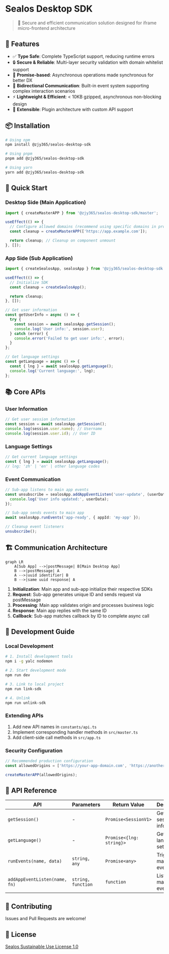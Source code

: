 # Sealos Desktop SDK

> 🚀 Secure and efficient communication solution designed for iframe micro-frontend architecture

## 🌟 Features

- ✅ **Type Safe**: Complete TypeScript support, reducing runtime errors
- 🔒 **Secure & Reliable**: Multi-layer security validation with domain whitelist support
- 🚀 **Promise-based**: Asynchronous operations made synchronous for better DX
- 🎯 **Bidirectional Communication**: Built-in event system supporting complex interaction scenarios
- ⚡ **Lightweight & Efficient**: < 10KB gzipped, asynchronous non-blocking design
- 🔧 **Extensible**: Plugin architecture with custom API support

## 📦 Installation

```bash
# Using npm
npm install @zjy365/sealos-desktop-sdk

# Using pnpm
pnpm add @zjy365/sealos-desktop-sdk

# Using yarn
yarn add @zjy365/sealos-desktop-sdk
```

## 🚀 Quick Start

### Desktop Side (Main Application)

```typescript
import { createMasterAPP } from '@zjy365/sealos-desktop-sdk/master';

useEffect(() => {
  // Configure allowed domains (recommend using specific domains in production)
  const cleanup = createMasterAPP(['https://app.example.com']);

  return cleanup; // Cleanup on component unmount
}, []);
```

### App Side (Sub Application)

```typescript
import { createSealosApp, sealosApp } from '@zjy365/sealos-desktop-sdk';

useEffect(() => {
  // Initialize SDK
  const cleanup = createSealosApp();

  return cleanup;
}, []);

// Get user information
const getUserInfo = async () => {
  try {
    const session = await sealosApp.getSession();
    console.log('User info:', session.user);
  } catch (error) {
    console.error('Failed to get user info:', error);
  }
};

// Get language settings
const getLanguage = async () => {
  const { lng } = await sealosApp.getLanguage();
  console.log('Current language:', lng);
};
```

## 📚 Core APIs

### User Information

```typescript
// Get user session information
const session = await sealosApp.getSession();
console.log(session.user.name); // Username
console.log(session.user.id); // User ID
```

### Language Settings

```typescript
// Get current language settings
const { lng } = await sealosApp.getLanguage();
// lng: 'zh' | 'en' | other language codes
```

### Event Communication

```typescript
// Sub-app listens to main app events
const unsubscribe = sealosApp.addAppEventListen('user-update', (userData) => {
  console.log('User info updated:', userData);
});

// Sub-app sends events to main app
await sealosApp.runEvents('app-ready', { appId: 'my-app' });

// Cleanup event listeners
unsubscribe();
```

## 🏗️ Communication Architecture

```mermaid
graph LR
    A[Sub App] -->|postMessage| B[Main Desktop App]
    B -->|postMessage| A
    A -->|uuid identifier| B
    B -->|same uuid response| A
```

1. **Initialization**: Main app and sub-app initialize their respective SDKs
2. **Request**: Sub-app generates unique ID and sends request via postMessage
3. **Processing**: Main app validates origin and processes business logic
4. **Response**: Main app replies with the same ID
5. **Callback**: Sub-app matches callback by ID to complete async call

## 🔧 Development Guide

### Local Development

```bash
# 1. Install development tools
npm i -g yalc nodemon

# 2. Start development mode
npm run dev

# 3. Link to local project
npm run link-sdk

# 4. Unlink
npm run unlink-sdk
```

### Extending APIs

1. Add new API names in `constants/api.ts`
2. Implement corresponding handler methods in `src/master.ts`
3. Add client-side call methods in `src/app.ts`

### Security Configuration

```typescript
// Recommended production configuration
const allowedOrigins = ['https://your-app-domain.com', 'https://another-app.com'];

createMasterAPP(allowedOrigins);
```

## 📖 API Reference

| API                           | Parameters         | Return Value             | Description                  |
| ----------------------------- | ------------------ | ------------------------ | ---------------------------- |
| `getSession()`                | -                  | `Promise<SessionV1>`     | Get user session information |
| `getLanguage()`               | -                  | `Promise<{lng: string}>` | Get language settings        |
| `runEvents(name, data)`       | `string, any`      | `Promise<any>`           | Trigger main app events      |
| `addAppEventListen(name, fn)` | `string, function` | `function`               | Listen to main app events    |

## 🤝 Contributing

Issues and Pull Requests are welcome!

## 📄 License

[Sealos Sustainable Use License 1.0](https://github.com/labring/sealos/blob/main/LICENSE.md)
